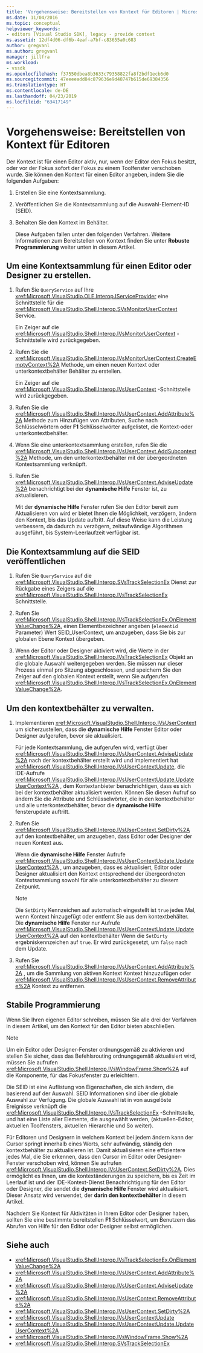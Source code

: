 ```yaml
---
title: 'Vorgehensweise: Bereitstellen von Kontext für Editoren | Microsoft-Dokumentation'
ms.date: 11/04/2016
ms.topic: conceptual
helpviewer_keywords:
- editors [Visual Studio SDK], legacy - provide context
ms.assetid: 12df4d06-df6b-4eaf-a7bf-c83655a0c683
author: gregvanl
ms.author: gregvanl
manager: jillfra
ms.workload:
- vssdk
ms.openlocfilehash: f37550dbea8b3633c79358822fa8f2bdf1ecb6d0
ms.sourcegitcommit: 47eeeeadd84c879636e9d48747b615de69384356
ms.translationtype: HT
ms.contentlocale: de-DE
ms.lasthandoff: 04/23/2019
ms.locfileid: "63417149"
---
```

# <a name="how-to-provide-context-for-editors"></a>Vorgehensweise: Bereitstellen von Kontext für Editoren
Der Kontext ist für einen Editor aktiv, nur, wenn der Editor den Fokus besitzt, oder vor der Fokus sofort der Fokus zu einem Toolfenster verschoben wurde. Sie können den Kontext für einen Editor angeben, indem Sie die folgenden Aufgaben:

1. Erstellen Sie eine Kontextsammlung.

2. Veröffentlichen Sie die Kontextsammlung auf die Auswahl-Element-ID (SEID).

3. Behalten Sie den Kontext im Behälter.

   Diese Aufgaben fallen unter den folgenden Verfahren. Weitere Informationen zum Bereitstellen von Kontext finden Sie unter **Robuste Programmierung** weiter unten in diesem Artikel.

## <a name="to-create-a-context-bag-for-an-editor-or-a-designer"></a>Um eine Kontextsammlung für einen Editor oder Designer zu erstellen.

1. Rufen Sie `QueryService` auf Ihre <xref:Microsoft.VisualStudio.OLE.Interop.IServiceProvider> eine Schnittstelle für die <xref:Microsoft.VisualStudio.Shell.Interop.SVsMonitorUserContext> Service.

     Ein Zeiger auf die <xref:Microsoft.VisualStudio.Shell.Interop.IVsMonitorUserContext> -Schnittstelle wird zurückgegeben.

2. Rufen Sie die <xref:Microsoft.VisualStudio.Shell.Interop.IVsMonitorUserContext.CreateEmptyContext%2A> Methode, um einen neuen Kontext oder unterkontextbehälter Behälter zu erstellen.

     Ein Zeiger auf die <xref:Microsoft.VisualStudio.Shell.Interop.IVsUserContext> -Schnittstelle wird zurückgegeben.

3. Rufen Sie die <xref:Microsoft.VisualStudio.Shell.Interop.IVsUserContext.AddAttribute%2A> Methode zum Hinzufügen von Attributen, Suche nach Schlüsselwörtern oder **F1** Schlüsselwörter aufgelistet, die Kontext-oder unterkontextbehälter.

4. Wenn Sie eine unterkontextsammlung erstellen, rufen Sie die <xref:Microsoft.VisualStudio.Shell.Interop.IVsUserContext.AddSubcontext%2A> Methode, um den unterkontextbehälter mit der übergeordneten Kontextsammlung verknüpft.

5. Rufen Sie <xref:Microsoft.VisualStudio.Shell.Interop.IVsUserContext.AdviseUpdate%2A> benachrichtigt bei der **dynamische Hilfe** Fenster ist, zu aktualisieren.

     Mit der **dynamische Hilfe** Fenster rufen Sie den Editor bereit zum Aktualisieren von wird er bietet Ihnen die Möglichkeit, verzögern, ändern den Kontext, bis das Update auftritt. Auf diese Weise kann die Leistung verbessern, da dadurch zu verzögern, zeitaufwändige Algorithmen ausgeführt, bis System-Leerlaufzeit verfügbar ist.

## <a name="to-publish-the-context-bag-to-the-seid"></a>Die Kontextsammlung auf die SEID veröffentlichen

1. Rufen Sie `QueryService` auf die <xref:Microsoft.VisualStudio.Shell.Interop.SVsTrackSelectionEx> Dienst zur Rückgabe eines Zeigers auf die <xref:Microsoft.VisualStudio.Shell.Interop.IVsTrackSelectionEx> Schnittstelle.

2. Rufen Sie <xref:Microsoft.VisualStudio.Shell.Interop.IVsTrackSelectionEx.OnElementValueChange%2A>, einen Elementbezeichner angeben (`elementid` Parameter) Wert SEID_UserContext, um anzugeben, dass Sie bis zur globalen Ebene Kontext übergeben.

3. Wenn der Editor oder Designer aktiviert wird, die Werte in der <xref:Microsoft.VisualStudio.Shell.Interop.IVsTrackSelectionEx> Objekt an die globale Auswahl weitergegeben werden. Sie müssen nur dieser Prozess einmal pro Sitzung abgeschlossen, und speichern Sie den Zeiger auf den globalen Kontext erstellt, wenn Sie aufgerufen <xref:Microsoft.VisualStudio.Shell.Interop.IVsTrackSelectionEx.OnElementValueChange%2A>.

## <a name="to-maintain-the-context-bag"></a>Um den kontextbehälter zu verwalten.

1. Implementieren <xref:Microsoft.VisualStudio.Shell.Interop.IVsUserContext> um sicherzustellen, dass die **dynamische Hilfe** Fenster Editor oder Designer aufgerufen, bevor sie aktualisiert.

     Für jede Kontextsammlung, die aufgerufen wird, verfügt über <xref:Microsoft.VisualStudio.Shell.Interop.IVsUserContext.AdviseUpdate%2A> nach der kontextbehälter erstellt wird und implementiert hat <xref:Microsoft.VisualStudio.Shell.Interop.IVsUserContextUpdate>, die IDE-Aufrufe <xref:Microsoft.VisualStudio.Shell.Interop.IVsUserContextUpdate.UpdateUserContext%2A> , dem Kontextanbieter benachrichtigen, dass es sich bei der kontextbehälter aktualisiert werden. Können Sie diesen Aufruf so ändern Sie die Attribute und Schlüsselwörter, die in den kontextbehälter und alle unterkontextbehälter, bevor die **dynamische Hilfe** fensterupdate auftritt.

2. Rufen Sie <xref:Microsoft.VisualStudio.Shell.Interop.IVsUserContext.SetDirty%2A> auf den kontextbehälter, um anzugeben, dass Editor oder Designer der neuen Kontext aus.

     Wenn die **dynamische Hilfe** Fenster Aufrufe <xref:Microsoft.VisualStudio.Shell.Interop.IVsUserContextUpdate.UpdateUserContext%2A> , um anzugeben, dass es aktualisiert, Editor oder Designer aktualisiert den Kontext entsprechend der übergeordneten Kontextsammlung sowohl für alle unterkontextbehälter zu diesem Zeitpunkt.

    > [!NOTE]
    > Die `SetDirty` Kennzeichen auf automatisch eingestellt ist `true` jedes Mal, wenn Kontext hinzugefügt oder entfernt Sie aus dem kontextbehälter. Die **dynamische Hilfe** Fenster nur Aufrufe <xref:Microsoft.VisualStudio.Shell.Interop.IVsUserContextUpdate.UpdateUserContext%2A> auf den kontextbehälter Wenn die `SetDirty` ergebniskennzeichen auf `true`. Er wird zurückgesetzt, um `false` nach dem Update.

3. Rufen Sie <xref:Microsoft.VisualStudio.Shell.Interop.IVsUserContext.AddAttribute%2A> , um die Sammlung von aktiven Kontext Kontext hinzuzufügen oder <xref:Microsoft.VisualStudio.Shell.Interop.IVsUserContext.RemoveAttribute%2A> Kontext zu entfernen.

## <a name="robust-programming"></a>Stabile Programmierung
 Wenn Sie Ihren eigenen Editor schreiben, müssen Sie alle drei der Verfahren in diesem Artikel, um den Kontext für den Editor bieten abschließen.

> [!NOTE]
> Um ein Editor oder Designer-Fenster ordnungsgemäß zu aktivieren und stellen Sie sicher, dass das Befehlsrouting ordnungsgemäß aktualisiert wird, müssen Sie aufrufen <xref:Microsoft.VisualStudio.Shell.Interop.IVsWindowFrame.Show%2A> auf die Komponente, für das Fokusfenster zu erleichtern.

 Die SEID ist eine Auflistung von Eigenschaften, die sich ändern, die basierend auf der Auswahl. SEID Informationen sind über die globale Auswahl zur Verfügung. Die globale Auswahl ist in von ausgelöste Ereignisse verknüpft die <xref:Microsoft.VisualStudio.Shell.Interop.IVsTrackSelectionEx> -Schnittstelle, und hat eine Liste aller Elemente, die ausgewählt werden, (aktuellen-Editor, aktuellen Toolfensters, aktuellen Hierarchie und So weiter).

 Für Editoren und Designern in welchem Kontext bei jedem ändern kann der Cursor springt innerhalb eines Worts, sehr aufwändig, ständig den kontextbehälter zu aktualisieren ist. Damit aktualisieren eine effizientere jedes Mal, die Sie erkennen, dass den Cursor im Editor oder Designer-Fenster verschoben wird, können Sie aufrufen <xref:Microsoft.VisualStudio.Shell.Interop.IVsUserContext.SetDirty%2A>. Dies ermöglicht es Ihnen, um die kontextänderungen zu speichern, bis es Zeit im Leerlauf ist und der IDE-Kontext-Dienst Benachrichtigung für den Editor oder Designer, die sendet die **dynamische Hilfe** Fenster wird aktualisiert. Dieser Ansatz wird verwendet, der **darin den kontextbehälter** in diesem Artikel.

 Nachdem Sie Kontext für Aktivitäten in Ihrem Editor oder Designer haben, sollten Sie eine bestimmte bereitstellen **F1** Schlüsselwort, um Benutzern das Abrufen von Hilfe für den Editor oder Designer selbst ermöglichen.

## <a name="see-also"></a>Siehe auch
- <xref:Microsoft.VisualStudio.Shell.Interop.IVsTrackSelectionEx.OnElementValueChange%2A>
- <xref:Microsoft.VisualStudio.Shell.Interop.IVsUserContext.AddAttribute%2A>
- <xref:Microsoft.VisualStudio.Shell.Interop.IVsUserContext.AdviseUpdate%2A>
- <xref:Microsoft.VisualStudio.Shell.Interop.IVsUserContext.RemoveAttribute%2A>
- <xref:Microsoft.VisualStudio.Shell.Interop.IVsUserContext.SetDirty%2A>
- <xref:Microsoft.VisualStudio.Shell.Interop.IVsUserContextUpdate>
- <xref:Microsoft.VisualStudio.Shell.Interop.IVsUserContextUpdate.UpdateUserContext%2A>
- <xref:Microsoft.VisualStudio.Shell.Interop.IVsWindowFrame.Show%2A>
- <xref:Microsoft.VisualStudio.Shell.Interop.SVsTrackSelectionEx>